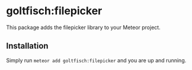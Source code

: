 # goltfisch:filepicker
This package adds the filepicker library to your Meteor project.

## Installation
Simply run `meteor add goltfisch:filepicker` and you are up and running.
